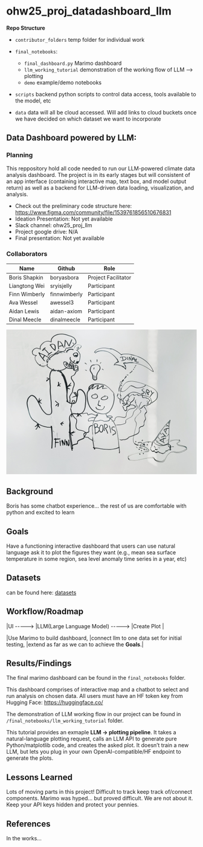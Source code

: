 # ohw25_proj_datadashboard_llm

**Repo Structure**

* `contributor_folders` temp folder for individual work

* `final_notebooks`:  
  - `final_dashboard.py` Marimo dashboard  
  - `llm_working_tutorial` demonstration of the working flow of LLM --> plotting  
  - `demo` example/demo notebooks 

* `scripts` backend python scripts to control data access, tools available to the model, etc
* `data` data will all be cloud accessed. Will add links to cloud buckets once we have decided on which dataset we want to incorporate

## Data Dashboard powered by LLM:

### Planning
This reppository hold all code needed to run our LLM-powered climate data analysis dashboard. The project is in its early stages but will consistent of an app interface (containing interactive map, text box, and model output return) as well as a backend for LLM-driven data loading, visualization, and analysis. 

* Check out the preliminary code structure here: https://www.figma.com/community/file/1539761856510676831
* Ideation Presentation: Not yet available
* Slack channel: ohw25_proj_llm
* Project google drive: N/A
* Final presentation: Not yet available


### Collaborators

| Name                |Github              | Role               |
|---------------------|--------------------|--------------------|
| Boris Shapkin       | boryasbora         |Project Facilitator |
| Liangtong Wei       | sryisjelly         |Participant         |
| Finn Wimberly       | finnwimberly       |Participant         |
| Ava Wessel          | awessel3           |Participant         |
| Aidan Lewis         | aidan-axiom        |Participant         |
| Dinal Meecle        | dinalmeecle        |Participant         |

![Group photo](./photo/whiteboard_group.jpg)


## Background
Boris has some chatbot experience... the rest of us are comfortable with python and excited to learn 

## Goals
Have a functioning interactive dashboard that users can use natural language ask it to plot the figures they want (e.g., mean sea surface
temperature in some region, sea level anomaly time series in a year, etc)

## Datasets
can be found here:  [datasets](https://github.com/oceanhackweek/ohw25_proj_datadashboard_llm/blob/main/data/dataset_track.ipynb)

## Workflow/Roadmap
|UI                     ----->  |LLM(Large Language Model)              ----->    |Create Plot                                      |

|Use Marimo to build dashboard, |connect llm to one data set for initial testing, |extend as far as we can to achieve the **Goals**.|

## Results/Findings
The final marimo dashboard can be found in the `final_notebooks` folder. 

This dashboard comprises of interactive map and a chatbot to select and run analysis on chosen data. All users must have an HF token key from Hugging Face: https://huggingface.co/

The demonstration of LLM working flow in our project can be found in `/final_notebooks/llm_working_tutorial` folder.

This tutorial provides an exmaple **LLM → plotting pipeline**. It takes a natural-language plotting request, calls an LLM API to generate pure Python/matplotlib code, and creates the asked plot. It doesn’t train a new LLM, but lets you plug in your own OpenAI-compatible/HF endpoint to generate the plots.

## Lessons Learned
Lots of moving parts in this project! Difficult to track keep track of/connect components. Marimo was hyped... but proved difficult. We are not about it. Keep your API keys hidden and protect your pennies.

## References
In the works...
